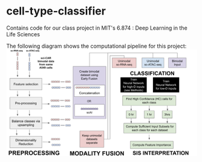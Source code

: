 ---
---

# cell-type-classifier
Contains code for our class project in MIT's 6.874 : Deep Learning in the Life Sciences

The following diagram shows the computational pipeline for this project:
<img src="images/pipeline_diagram2.png" width="750"/>

